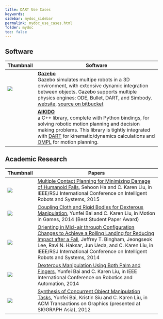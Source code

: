 ```yaml
---
title: DART Use Cases
keywords: 
sidebar: mydoc_sidebar
permalink: mydoc_use_cases.html
folder: mydoc
toc: false
---
```


## Software

| Thumbnail | Software |
|-----------|--------|
| <img src="http://www.gazebosim.org/assets/logos/gazebo_vert_pos_small-cae32db40df918570d1c43f1fccf1aa6.png"> | **[Gazebo](http://www.gazebosim.org/)** <br> Gazebo simulates multipe robots in a 3D environment, with extensive dynamic integration between objects. Gazebo supports multiple physics engines: ODE, Bullet, DART, and Simbody. [website](http://www.gazebosim.org/), [source on bitbucket](https://bitbucket.org/osrf/gazebo) |
|  | **[AIKIDO](https://github.com/personalrobotics/aikido)** <br> a C++ library, complete with Python bindings, for solving robotic motion planning and decision making problems. This library is tightly integrated with [DART](http://dartsim.github.io/) for kinematic/dynamics calculations and [OMPL](http://ompl.kavrakilab.org/) for motion planning. |



## Academic Research

| Thumbnail | Papers |
|-----------|--------|
| <img src="http://www.cc.gatech.edu/~karenliu/Home_files/droppedImage.jpg"/>  | [Multiple Contact Planning for Minimizing Damage of Humanoid Falls](http://www.cc.gatech.edu/~sha9/projects/ha2015mcs/index.html), Sehoon Ha and C. Karen Liu, in IEEE/RSJ International Conference on Intelligent Robots and Systems, 2015 |
| <img src="http://www.cc.gatech.edu/~karenliu/Home_files/droppedImage_4.jpg"/>  | [Coupling Cloth and Rigid Bodies for Dexterous Manipulation](http://www.cc.gatech.edu/~ybai30/cloth/paper_cloth.pdf), Yunfei Bai and C. Karen Liu, in Motion in Games, 2014 (Best Student Paper Award) |
| <img src="http://www.cc.gatech.edu/~karenliu/Home_files/droppedImage.png"/>  | [Orienting in Mid-air through Configuration Changes to Achieve a Rolling Landing for Reducing Impact after a Fall](http://www.cc.gatech.edu/~karenliu/bingham_inertiabot_IROS2014.pdf), Jeffrey T. Bingham, Jeongseok Lee, Ravi N. Haksar, Jun Ueda, and C. Karen Liu, in IEEE/RSJ International Conference on Intelligent Robots and Systems, 2014 |
| <img src="http://www.cc.gatech.edu/~karenliu/Home_files/droppedImage_7.jpg"/> | [Dexterous Manipulation Using Both Palm and Fingers](http://www.cc.gatech.edu/~ybai30/hand/hand.html), Yunfei Bai and C. Karen Liu, in IEEE International Conference on Robotics and Automation, 2014 |
| <img src="http://www.cc.gatech.edu/~karenliu/Home_files/droppedImage_11.jpg"/> | [Synthesis of Concurrent Object Manipulation Tasks](http://www.cc.gatech.edu/~ybai30/multitask/multitask.html), Yunfei Bai, Kristin Siu and C. Karen Liu, in ACM Transactions on Graphics (presented at SIGGRAPH Asia), 2012 |



